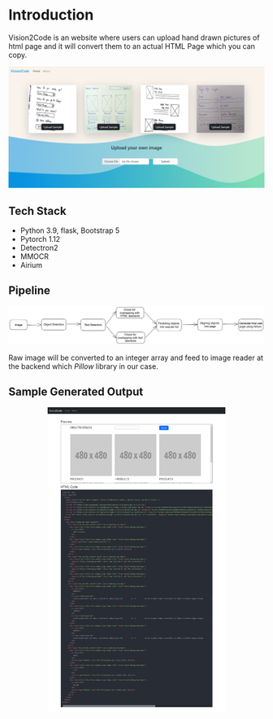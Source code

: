 # Introduction

Vision2Code is an website where users can upload hand drawn pictures of html page and it will convert them to an actual HTML Page which you can copy.


<div align="center">
  <img src="images/index.png" alt="Front Page"/>
</div>

## Tech Stack
- Python 3.9, flask, Bootstrap 5
- Pytorch 1.12
- Detectron2
- MMOCR
- Airium

## Pipeline

<div align="center">
  <img src="images/pipeline_image.png"/>
</div>

Raw image will be converted to an integer array and feed to image reader at the backend which *Pillow* library in our case.

## Sample Generated Output

<div align="center">
  <img src="images/output2.png" height="600"/>
</div>


